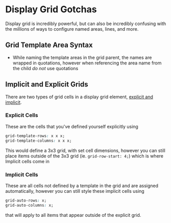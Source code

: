 # Display Grid Gotchas
Display grid is incredibly powerful, but can also be incredibly confusing with the millions of ways to configure named areas, lines, and more.

## Grid Template Area Syntax
* While naming the template areas in the grid parent, the names are wrapped in quotations, however when referencing the area name from the child *do not* use quotations

## Implicit and Explicit Grids
There are two types of grid cells in a display grid element, [explicit and implicit](https://css-tricks.com/difference-explicit-implicit-grids).

### Explicit Cells
These are the cells that you've defined yourself explicitly using
```css
grid-template-rows: x x x;
grid-template-columns: x x x;
```
This would define a 3x3 grid, with set cell dimensions, however you can still place items outside of the 3x3 grid (ie. `grid-row-start: 4;`) which is where Implicit cells come in

### Implicit Cells
These are all cells not defined by a template in the grid and are assigned automatically, however you can still style these implicit cells using
```css
grid-auto-rows: x;
grid-auto-columns: x;
```
that will apply to all items that appear outside of the explicit grid.
